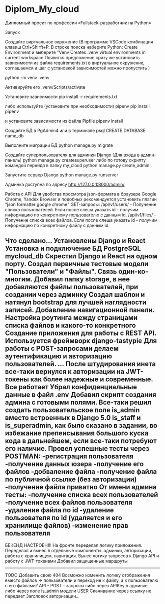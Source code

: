 # Diplom_My_cloud
Дипломный проект по профессии «Fullstack-разработчик на Python»

Запуск

Создайте виртуальное окружение
(В программе VSCode комбинация клавиш Ctrl+Shirft+P. В строке поиска наберите 
Python: Create Environment и выберите "Venv Creates .venv virtual environments in current workspace
Появится предложение сразу же установить зависимости из файла requirements.txt в виртуальное окружение,
соглашаемся и шаг с установкой зависимостей можно пропустить
)

python -m venv .venv

Активируйте его
.venv/Scripts/activate

Установите зависимости
pip install -r requirements.txt

либо используйте (установите при необходимости) pipenv
pip install pipenv

и установите зависимости из файла Pipfile
pipenv install

Создайте БД в PgAdmin4 или в терминале
psql 
CREATE DATABASE name_db

Выполните миграции БД
python manage.py migrate

Создайте суперпользователя для админки Django (Для входа в админ-панель)
python manage.py createsuperuser
либо по готову скрипту командой перейдя в папку my_cloud
python manage.py create_admin

Запустите сервер Django
python manage.py runserver

Админка доступна по адресу
http://127.0.0.1:8000/admin/

Работа с API
Для удобства просмотра json-формата в браузере Google Chrome, Yandex Browser и подобных рекомендуется установить плагин "json formatter google chrome"
GET-запросы:
/api/v1/users/ - Получение списка пользователей. Если после слеша указать id - получим информацию по конкретному пользователю с данным id.
/api/v1/files/ - Получение списка всех файлов. Если после слеша указать id - получим информацию по конкретному файлу с данным id.




Что сделано...
Установлены Django и React
Установка и подключение БД PostgreSQL mycloud_db
Скрестил Django и React на одном порту.
Создал первичные тестовые модели "Пользователи" и "Файлы". Связь один-ко-многим.
Добавил папку storage, в нее добавляются файлы пользователей, при создании через админку
Создал шаблон и натянул bootstrap для лучшей наглядности записей.
Добавление навигационной панели.
Настройка роутинга между страницами списка файлов и какого-то конкретного
Создание приложения для работы с REST API. Используется фреймворк django-tastypie
Для работы с POST-запросами делаем аутентификацию и авторизацию пользователей.
...
После штудирования инета все-таки вернулся к авторизации на JWT-токены как более надежные и современные. Все работает
Убрал конфиденциальные данные в файл .env
Добавил скрипт создания админа с готовыми полями.
Все-таки решил создать пользовательское поле is_admin вместо встроенных в Django 5.0 is_staff и is_superadmin, как было сказано в задании, во избежание препеисывания большого куска кода в дальнейшем, если все-таки потребуют его наличие.
Провел успешные тесты через POSTMAN:
-регистрация пользователя
-получение данных юзера
-получение его файлов
-добваление файла
-получение файла по публичной ссылке (без авторизации)
-получение файла приватно
От имени админа тесты:
-получение списка всех пользователей
-получение всех файлов пользователя
-удаление файла по id
-удаление пользователя по id (удаляется и его хранилище файлов)
-изменение прав пользователя
------------------
БЕКЕНД НАСТРОЕН!!!
На фронте переделал логику приложения.
Переделал и вынес в отдельные компоненты: админки, авторизации, работа с хранилищем, навигация.
Вынес логику запросов к Django API и работу с JWT-токенами 
Добавил защищенные маршруты



------
TODO
Добавить свою 404
Возможно изменить логику отображения вместо файлов -> пользователи и переход не к файлу, а к пользователю с его файлами?
API - POST - запросы либо через APIKey  в админке, либо через поле is_admin модели USER
Скачивание через ссылку не передает Заголовок авторизации...